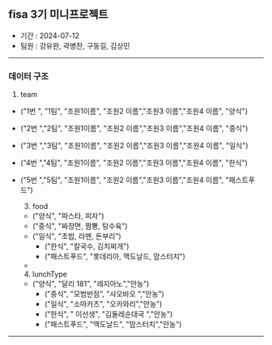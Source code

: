 ## fisa 3기 미니프로젝트

  - 기간 : 2024-07-12 
  - 팀원 : 강유완, 곽병찬, 구동길, 김상민
    
***

### 데이터 구조
  1) team
- ("1번 ", "1팀", "조원1이름", "조원2 이름","조원3 이름","조원4 이름", "양식")
- ("2번 ","2팀", "조원1이름", "조원2 이름","조원3 이름","조원4 이름", "중식")
- ("3번 ","3팀", "조원1이름", "조원2 이름","조원3 이름","조원4 이름", "일식")
- ("4번 ","4팀", "조원1이름", "조원2 이름","조원3 이름","조원4 이름", "한식")
- ("5번 ","5팀", "조원1이름", "조원2 이름","조원3 이름","조원4 이름", "패스트푸드")
     
  3) food
    - ("양식", "파스타, 피자")
    - ("중식", "짜장면, 짬뽕, 탕수육")
    - ("일식", "초밥, 라멘, 돈부리")
		- ("한식", "칼국수, 김치찌개")
		- ("패스트푸드", "롯데리아, 맥도날드, 맘스터치")
  - 
  4) lunchType
    - ("양식", "달리 181", "레지아노","안농")
		- ("중식", "모범반점", "샤오바오 ","안농")
		- ("일식", "소마카츠", "오카와리","안농")
		- ("한식", " 이선생", "김둘레순대국 ","안농")
		- ("패스트푸드", "맥도날드",	"맘스터치","안농")

***




